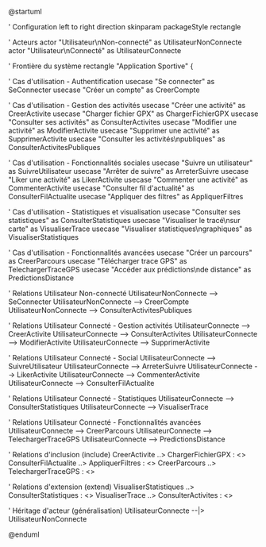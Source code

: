 
@startuml

' Configuration
left to right direction
skinparam packageStyle rectangle

' Acteurs
actor "Utilisateur\nNon-connecté" as UtilisateurNonConnecte
actor "Utilisateur\nConnecté" as UtilisateurConnecte

' Frontière du système
rectangle "Application Sportive" {
  
  ' Cas d'utilisation - Authentification
  usecase "Se connecter" as SeConnecter
  usecase "Créer un compte" as CreerCompte
  
  ' Cas d'utilisation - Gestion des activités
  usecase "Créer une activité" as CreerActivite
  usecase "Charger fichier GPX" as ChargerFichierGPX
  usecase "Consulter ses activités" as ConsulterActivites
  usecase "Modifier une activité" as ModifierActivite
  usecase "Supprimer une activité" as SupprimerActivite
  usecase "Consulter les activités\npubliques" as ConsulterActivitesPubliques
  
  ' Cas d'utilisation - Fonctionnalités sociales
  usecase "Suivre un utilisateur" as SuivreUtilisateur
  usecase "Arrêter de suivre" as ArreterSuivre
  usecase "Liker une activité" as LikerActivite
  usecase "Commenter une activité" as CommenterActivite
  usecase "Consulter fil d'actualité" as ConsulterFilActualite
  usecase "Appliquer des filtres" as AppliquerFiltres
  
  ' Cas d'utilisation - Statistiques et visualisation
  usecase "Consulter ses statistiques" as ConsulterStatistiques
  usecase "Visualiser le tracé\nsur carte" as VisualiserTrace
  usecase "Visualiser statistiques\ngraphiques" as VisualiserStatistiques
  
  ' Cas d'utilisation - Fonctionnalités avancées
  usecase "Créer un parcours" as CreerParcours
  usecase "Télécharger trace GPS" as TelechargerTraceGPS
  usecase "Accéder aux prédictions\nde distance" as PredictionsDistance
  

' Relations Utilisateur Non-connecté
UtilisateurNonConnecte --> SeConnecter
UtilisateurNonConnecte --> CreerCompte
UtilisateurNonConnecte --> ConsulterActivitesPubliques

' Relations Utilisateur Connecté - Gestion activités
UtilisateurConnecte --> CreerActivite
UtilisateurConnecte --> ConsulterActivites
UtilisateurConnecte --> ModifierActivite
UtilisateurConnecte --> SupprimerActivite

' Relations Utilisateur Connecté - Social
UtilisateurConnecte --> SuivreUtilisateur
UtilisateurConnecte --> ArreterSuivre
UtilisateurConnecte --> LikerActivite
UtilisateurConnecte --> CommenterActivite
UtilisateurConnecte --> ConsulterFilActualite

' Relations Utilisateur Connecté - Statistiques
UtilisateurConnecte --> ConsulterStatistiques
UtilisateurConnecte --> VisualiserTrace

' Relations Utilisateur Connecté - Fonctionnalités avancées
UtilisateurConnecte --> CreerParcours
UtilisateurConnecte --> TelechargerTraceGPS
UtilisateurConnecte --> PredictionsDistance


' Relations d'inclusion (include)
CreerActivite ..> ChargerFichierGPX : <<include>>
ConsulterFilActualite ..> AppliquerFiltres : <<include>>
CreerParcours ..> TelechargerTraceGPS : <<include>>

' Relations d'extension (extend)
VisualiserStatistiques ..> ConsulterStatistiques : <<extend>>
VisualiserTrace ..> ConsulterActivites : <<extend>>

' Héritage d'acteur (généralisation)
UtilisateurConnecte --|> UtilisateurNonConnecte

@enduml

